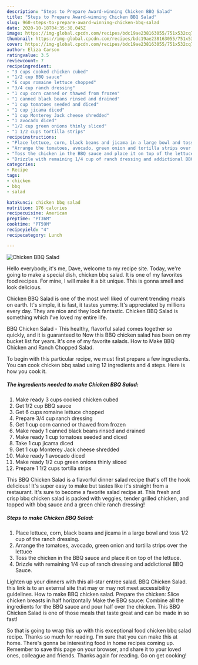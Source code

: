 ```yaml
---
description: "Steps to Prepare Award-winning Chicken BBQ Salad"
title: "Steps to Prepare Award-winning Chicken BBQ Salad"
slug: 960-steps-to-prepare-award-winning-chicken-bbq-salad
date: 2020-10-18T04:35:38.045Z
image: https://img-global.cpcdn.com/recipes/bdc19ae238163055/751x532cq70/chicken-bbq-salad-recipe-main-photo.jpg
thumbnail: https://img-global.cpcdn.com/recipes/bdc19ae238163055/751x532cq70/chicken-bbq-salad-recipe-main-photo.jpg
cover: https://img-global.cpcdn.com/recipes/bdc19ae238163055/751x532cq70/chicken-bbq-salad-recipe-main-photo.jpg
author: Eliza Carson
ratingvalue: 3.5
reviewcount: 7
recipeingredient:
- "3 cups cooked chicken cubed"
- "1/2 cup BBQ sauce"
- "6 cups romaine lettuce chopped"
- "3/4 cup ranch dressing"
- "1 cup corn canned or thawed from frozen"
- "1 canned black beans rinsed and drained"
- "1 cup tomatoes seeded and diced"
- "1 cup jicama diced"
- "1 cup Monterey Jack cheese shredded"
- "1 avocado diced"
- "1/2 cup green onions thinly sliced"
- "1 1/2 cups tortilla strips"
recipeinstructions:
- "Place lettuce, corn, black beans and jicama in a large bowl and toss 1/2 cup of the ranch dressing."
- "Arrange the tomatoes, avocado, green onion and tortilla strips over the lettuce"
- "Toss the chicken in the BBQ sauce and place it on top of the lettuce."
- "Drizzle with remaining 1/4 cup of ranch dressing and addictional BBQ Sauce."
categories:
- Recipe
tags:
- chicken
- bbq
- salad

katakunci: chicken bbq salad 
nutrition: 176 calories
recipecuisine: American
preptime: "PT36M"
cooktime: "PT59M"
recipeyield: "4"
recipecategory: Lunch

---
```



![Chicken BBQ Salad](https://img-global.cpcdn.com/recipes/bdc19ae238163055/751x532cq70/chicken-bbq-salad-recipe-main-photo.jpg)

Hello everybody, it's me, Dave, welcome to my recipe site. Today, we're going to make a special dish, chicken bbq salad. It is one of my favorites food recipes. For mine, I will make it a bit unique. This is gonna smell and look delicious.

Chicken BBQ Salad is one of the most well liked of current trending meals on earth. It's simple, it is fast, it tastes yummy. It's appreciated by millions every day. They are nice and they look fantastic. Chicken BBQ Salad is something which I've loved my entire life.

BBQ Chicken Salad - This healthy, flavorful salad comes together so quickly, and it is guaranteed to Now this BBQ chicken salad has been on my bucket list for years. It&#39;s one of my favorite salads. How to Make BBQ Chicken and Ranch Chopped Salad.


To begin with this particular recipe, we must first prepare a few ingredients. You can cook chicken bbq salad using 12 ingredients and 4 steps. Here is how you cook it.

<!--inarticleads1-->

##### The ingredients needed to make Chicken BBQ Salad:

1. Make ready 3 cups cooked chicken cubed
1. Get 1/2 cup BBQ sauce
1. Get 6 cups romaine lettuce chopped
1. Prepare 3/4 cup ranch dressing
1. Get 1 cup corn canned or thawed from frozen
1. Make ready 1 canned black beans rinsed and drained
1. Make ready 1 cup tomatoes seeded and diced
1. Take 1 cup jicama diced
1. Get 1 cup Monterey Jack cheese shredded
1. Make ready 1 avocado diced
1. Make ready 1/2 cup green onions thinly sliced
1. Prepare 1 1/2 cups tortilla strips


This BBQ Chicken Salad is a flavorful dinner salad recipe that&#39;s off the hook delicious! It&#39;s super easy to make but tastes like it&#39;s straight from a restaurant. It&#39;s sure to become a favorite salad recipe at. This fresh and crisp bbq chicken salad is packed with veggies, tender grilled chicken, and topped with bbq sauce and a green chile ranch dressing! 

<!--inarticleads2-->

##### Steps to make Chicken BBQ Salad:

1. Place lettuce, corn, black beans and jicama in a large bowl and toss 1/2 cup of the ranch dressing.
1. Arrange the tomatoes, avocado, green onion and tortilla strips over the lettuce
1. Toss the chicken in the BBQ sauce and place it on top of the lettuce.
1. Drizzle with remaining 1/4 cup of ranch dressing and addictional BBQ Sauce.


Lighten up your dinners with this all-star entree salad. BBQ Chicken Salad. this link is to an external site that may or may not meet accessibility guidelines. How to make BBQ chicken salad. Prepare the chicken: Slice chicken breasts in half horizontally Make the BBQ sauce: Combine all the ingredients for the BBQ sauce and pour half over the chicken. This BBQ Chicken Salad is one of those meals that taste great and can be made in so fast! 

So that is going to wrap this up with this exceptional food chicken bbq salad recipe. Thanks so much for reading. I'm sure that you can make this at home. There's gonna be interesting food in home recipes coming up. Remember to save this page on your browser, and share it to your loved ones, colleague and friends. Thanks again for reading. Go on get cooking!
